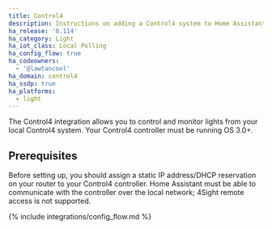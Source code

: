 ```yaml
---
title: Control4
description: Instructions on adding a Control4 system to Home Assistant.
ha_release: '0.114'
ha_category: Light
ha_iot_class: Local Polling
ha_config_flow: true
ha_codeowners:
  - '@lawtancool'
ha_domain: control4
ha_ssdp: true
ha_platforms:
  - light
---
```


The Control4 integration allows you to control and monitor lights from your local Control4 system. Your Control4 controller must be running OS 3.0+.

## Prerequisites

Before setting up, you should assign a static IP address/DHCP reservation on your router to your Control4 controller. Home Assistant must be able to communicate with the controller over the local network; 4Sight remote access is not supported.

{% include integrations/config_flow.md %}
